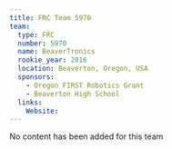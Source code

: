 ```yaml
---
title: FRC Team 5970
team:
  type: FRC
  number: 5970
  name: BeaverTronics
  rookie_year: 2016
  location: Beaverton, Oregon, USA
  sponsors:
    - Oregon FIRST Robotics Grant
    - Beaverton High School
  links:
    Website: 
---
```

No content has been added for this team